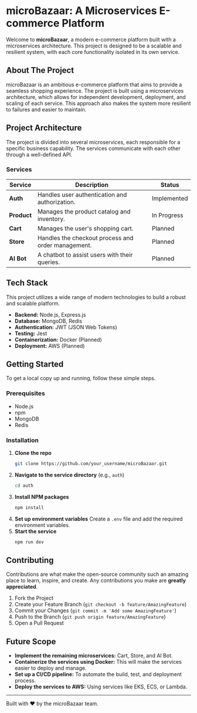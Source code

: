 # microBazaar: A Microservices E-commerce Platform

Welcome to **microBazaar**, a modern e-commerce platform built with a microservices architecture. This project is designed to be a scalable and resilient system, with each core functionality isolated in its own service.

## About The Project

microBazaar is an ambitious e-commerce platform that aims to provide a seamless shopping experience. The project is built using a microservices architecture, which allows for independent development, deployment, and scaling of each service. This approach also makes the system more resilient to failures and easier to maintain.

## Project Architecture

The project is divided into several microservices, each responsible for a specific business capability. The services communicate with each other through a well-defined API.

### Services

| Service   | Description                                      | Status      |
| --------- | ------------------------------------------------ | ----------- |
| **Auth**  | Handles user authentication and authorization.   | Implemented |
| **Product** | Manages the product catalog and inventory.       | In Progress |
| **Cart**    | Manages the user's shopping cart.                | Planned     |
| **Store**   | Handles the checkout process and order management. | Planned     |
| **AI Bot**  | A chatbot to assist users with their queries.    | Planned     |

## Tech Stack

This project utilizes a wide range of modern technologies to build a robust and scalable platform.

- **Backend:** Node.js, Express.js
- **Database:** MongoDB, Redis
- **Authentication:** JWT (JSON Web Tokens)
- **Testing:** Jest
- **Containerization:** Docker (Planned)
- **Deployment:** AWS (Planned)

## Getting Started

To get a local copy up and running, follow these simple steps.

### Prerequisites

- Node.js
- npm
- MongoDB
- Redis

### Installation

1.  **Clone the repo**
    ```sh
    git clone https://github.com/your_username/microBazaar.git
    ```
2.  **Navigate to the service directory** (e.g., `auth`)
    ```sh
    cd auth
    ```
3.  **Install NPM packages**
    ```sh
    npm install
    ```
4.  **Set up environment variables**
    Create a `.env` file and add the required environment variables.
5.  **Start the service**
    ```sh
    npm run dev
    ```

## Contributing

Contributions are what make the open-source community such an amazing place to learn, inspire, and create. Any contributions you make are **greatly appreciated**.

1.  Fork the Project
2.  Create your Feature Branch (`git checkout -b feature/AmazingFeature`)
3.  Commit your Changes (`git commit -m 'Add some AmazingFeature'`)
4.  Push to the Branch (`git push origin feature/AmazingFeature`)
5.  Open a Pull Request

## Future Scope

-   **Implement the remaining microservices:** Cart, Store, and AI Bot.
-   **Containerize the services using Docker:** This will make the services easier to deploy and manage.
-   **Set up a CI/CD pipeline:** To automate the build, test, and deployment process.
-   **Deploy the services to AWS:** Using services like EKS, ECS, or Lambda.

---

Built with ❤️ by the microBazaar team.
